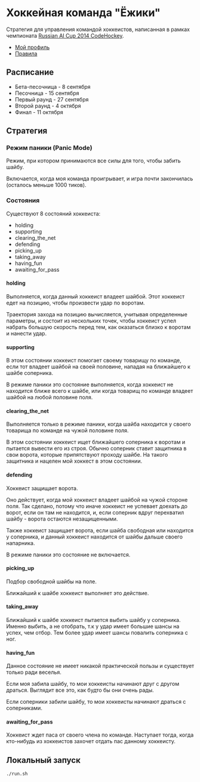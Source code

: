 # Хоккейная команда "Ёжики"

Стратегия для управления командой хоккеистов, написанная в рамках чемпионата [Russian AI Cup 2014 CodeHockey](http://russianaicup.ru/).

* [Мой профиль](http://russianaicup.ru/profile/phil.tsarik)
* [Правила](http://russianaicup.ru/p/rules)

## Расписание

* Бета-песочница - 8 сентября
* Песочница - 15 сентября
* Первый раунд - 27 сентября
* Второй раунд - 4 октября
* Финал - 11 октября

## Стратегия

### Режим паники (Panic Mode)

Режим, при котором принимаются все силы для того, чтобы забить шайбу.

Включается, когда моя команда проигрывает, и игра почти закончилась (осталось меньше 1000 тиков).

### Состояния

Существуют 8 состояний хоккеиста:

* holding
* supporting
* clearing_the_net
* defending
* picking_up
* taking_away
* having_fun
* awaiting_for_pass

#### holding

Выполняется, когда данный хоккеист владеет шайбой.
Этот хоккеист едет на позицию, чтобы произвести удар по воротам.

Траектория захода на позицию вычисляется, учитывая определенные параметры, и состоит из нескольких точек, чтобы хоккеист успел набрать большую скорость перед тем, как оказаться близко к воротам и нанести удар.

#### supporting

В этом состоянии хоккеист помогает своему товарищу по команде, если тот владеет шайбой на своей половине, нападая на ближайшего к шайбе соперника.

В режиме паники это состояние выполняется, когда хоккеист не находится ближе всего к шайбе, или когда товарищ по команде владеет шайбой на любой половине поля.

#### clearing_the_net

Выполняется только в режиме паники, когда шайба находится у своего товарища по команде на чужой половине поля.

В этом состоянии хоккеист ищет ближайшего соперника к воротам и пытается вывести его из строя. Обычно соперник ставит защитника в свои ворота, которые припятствуют проходу шайбе. На такого защитника и нацелен мой хоккест в этом состоянии.

#### defending

Хоккеист защищает ворота.

Оно действует, когда мой хоккеист владеет шайбой на чужой стороне поля.
Так сделано, потому что иначе хоккеист не успевает доехать до ворот, если он там не находится, и, если соперник вдруг перехватил шайбу - ворота остаются незащищенными.

Также хоккеист защищает ворота, если шайба свободная или находится у соперника, и данный хоккеист находится от шайбы дальше своего напарника.

В режиме паники это состояние не включается.

#### picking_up

Подбор свободной шайбы на поле.

Ближайший к шайбе хоккеист выполняет это действие.

#### taking_away

Ближайший к шайбе хоккеист пытается выбить шайбу у соперника. Именно выбить, а не отобрать, т.к у удар имеет большие шансы на успех, чем отбор. Тем более удар имеет шансы повалить соперника с ног.

#### having_fun

Данное состояние не имеет никакой практической пользы и существует только ради веселья.

Если моя забила шайбу, то мои хоккеисты начинают друг с другом драться. Выглядит все это, как будто бы они очень рады.

Если соперники забили шайбу, то мои хоккеисты начинают драться с соперниками.

#### awaiting_for_pass

Хоккеист ждет паса от своего члена по команде. Наступает тогда, когда кто-нибудь из хоккеистов захочет отдать пас данному хоккеисту.

## Локальный запуск

    ./run.sh
